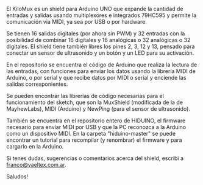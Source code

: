 El KiloMux es un shield para Arduino UNO que expande la cantidad de
entradas y salidas usando multiplexores e integrados 79HC595 y permite
la comunicación via MIDI, ya sea por USB o por hardware.

Se tienen 16 salidas digitales (por ahora sin PWM) y 32 entradas con la
posibilidad de combinar 16 digitales y 16 analógicas o 32 analógicas o
32 digitales. El shield tiene también libres los pines 2, 3, 12 y 13,
pensado para conectar un sensor de ultrasonido y un botón y un LED para
su activación.

En el repositorio se encuentra el código de Arduino que realiza la
lectura de las entradas, con funciones para enviar los datos usando la
librería MIDI de Arduino, o por serial y que recibe datos por MIDI o
serial y enciende las salidas corresponientes.

Se pueden encontrar las librerías de código necesarias para el
funcionamiento del sketch, que son la MuxShield (modificada de la de
MayhewLabs), MIDI (Arduino) y NewPing (para el sensor de ultrasonido).

También se encuentra en el repositorio entero de HIDUINO, el firmware
necesario para envíar MIDI por USB y que la PC reconozca a la Arduino
como un dispositivo MIDI. En la carpeta "hiduino-master" se puede
encontrar un tutorial para recompilar (y renombrar) el firmware y para
cargarlo en la Arduino.

Si tenes dudas, sugerencias o comentarios acerca del shield, escribi a
franco@yaeltex.com.ar.

Saludos!